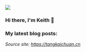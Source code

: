 [![](https://github-profile-trophy.vercel.app/?username=tangkaichuan&title=Commit,Star,Issue)](https://github-profile-trophy.vercel.app/?username=tangkaichuan)
### Hi there, I'm Keith 👋

### My latest blog posts:

<!--START_SECTION:feed-->

<!--END_SECTION:feed-->

*Source site: https://tangkaichuan.cn*
